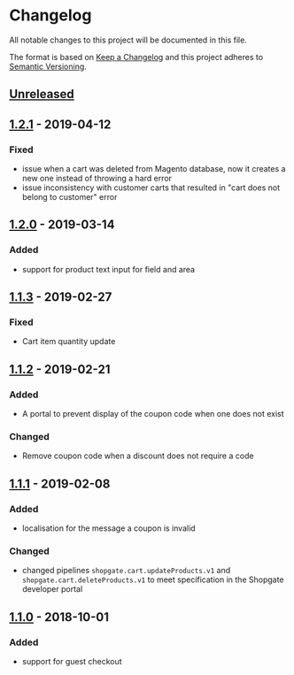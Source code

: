 # Changelog

All notable changes to this project will be documented in this file.

The format is based on [Keep a Changelog](http://keepachangelog.com/) and this project adheres to [Semantic Versioning](http://semver.org/).

## [Unreleased]
## [1.2.1] - 2019-04-12
### Fixed
- issue when a cart was deleted from Magento database, now it creates a new one instead of throwing a hard error
- issue inconsistency with customer carts that resulted in "cart does not belong to customer" error

## [1.2.0] - 2019-03-14
### Added
- support for product text input for field and area

## [1.1.3] - 2019-02-27
### Fixed
- Cart item quantity update

## [1.1.2] - 2019-02-21
### Added
- A portal to prevent display of the coupon code when one does not exist

### Changed
- Remove coupon code when a discount does not require a code

## [1.1.1] - 2019-02-08
### Added
- localisation for the message a coupon is invalid

### Changed
- changed pipelines `shopgate.cart.updateProducts.v1` and `shopgate.cart.deleteProducts.v1` to meet specification in the Shopgate developer portal

## [1.1.0] - 2018-10-01
### Added
- support for guest checkout

[Unreleased]: https://github.com/shopgate/ext-magento-cart/compare/v1.2.1...HEAD
[1.2.1]: https://github.com/shopgate/ext-magento-cart/compare/v1.2.0...v1.2.1
[1.2.0]: https://github.com/shopgate/ext-magento-cart/compare/v1.1.3...v1.2.0
[1.1.3]: https://github.com/shopgate/ext-magento-cart/compare/v1.1.2...v1.1.3
[1.1.2]: https://github.com/shopgate/ext-magento-cart/compare/v1.1.1...v1.1.2
[1.1.1]: https://github.com/shopgate/ext-magento-cart/compare/v1.1.0...v1.1.1
[1.1.0]: https://github.com/shopgate/ext-magento-cart/compare/v1.0.1...v1.1.0

